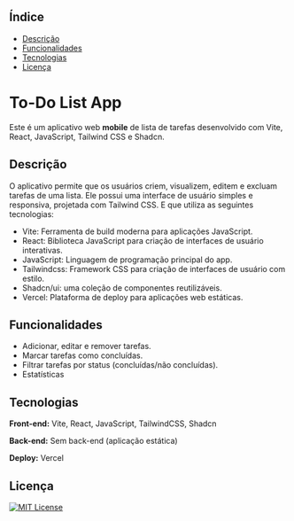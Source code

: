 ## Índice
* [Descrição](#descrição)
* [Funcionalidades](#funcionalidades)
* [Tecnologias](#tecnologias)
* [Licença](#licença)

# To-Do List App

Este é um aplicativo web **mobile** de lista de tarefas desenvolvido com Vite, React, JavaScript, Tailwind CSS e Shadcn.

## Descrição

O aplicativo permite que os usuários criem, visualizem, editem e excluam tarefas de uma lista. Ele possui uma interface de usuário simples e responsiva, projetada com Tailwind CSS. 
E que utiliza as seguintes tecnologias:

- Vite: Ferramenta de build moderna para aplicações JavaScript.
- React: Biblioteca JavaScript para criação de interfaces de usuário interativas.
- JavaScript: Linguagem de programação principal do app.
- Tailwindcss: Framework CSS para criação de interfaces de usuário com estilo.
- Shadcn/ui: uma coleção de componentes reutilizáveis.
- Vercel: Plataforma de deploy para aplicações web estáticas.
## Funcionalidades

- Adicionar, editar e remover tarefas.
- Marcar tarefas como concluídas.
- Filtrar tarefas por status (concluídas/não concluídas).
- Estatísticas


## Tecnologias

**Front-end:** Vite, React, JavaScript, TailwindCSS, Shadcn


**Back-end:** Sem back-end (aplicação estática)

**Deploy:** Vercel

## Licença

[![MIT License](https://img.shields.io/badge/License-MIT-green.svg)](https://github.com/willyancr/MyToDoListApp/tree/main?tab=MIT-1-ov-file)

